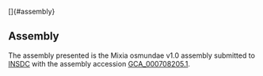 []{#assembly}

Assembly
--------

The assembly presented is the Mixia osmundae v1.0 assembly submitted to
[INSDC](http://www.insdc.org) with the assembly accession
[GCA\_000708205.1](http://www.ebi.ac.uk/ena/data/view/GCA_000708205.1).
